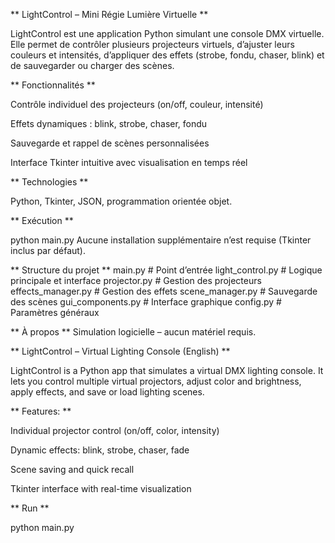 ** LightControl – Mini Régie Lumière Virtuelle **

LightControl est une application Python simulant une console DMX virtuelle.
Elle permet de contrôler plusieurs projecteurs virtuels, d’ajuster leurs couleurs et intensités, d’appliquer des effets (strobe, fondu, chaser, blink) et de sauvegarder ou charger des scènes.

** Fonctionnalités **

Contrôle individuel des projecteurs (on/off, couleur, intensité)

Effets dynamiques : blink, strobe, chaser, fondu

Sauvegarde et rappel de scènes personnalisées

Interface Tkinter intuitive avec visualisation en temps réel

** Technologies **

Python, Tkinter, JSON, programmation orientée objet.

** Exécution **

python main.py
Aucune installation supplémentaire n’est requise (Tkinter inclus par défaut).

** Structure du projet **
main.py             # Point d’entrée
light_control.py    # Logique principale et interface
projector.py        # Gestion des projecteurs
effects_manager.py  # Gestion des effets
scene_manager.py    # Sauvegarde des scènes
gui_components.py   # Interface graphique
config.py           # Paramètres généraux

** À propos **
Simulation logicielle – aucun matériel requis.

** LightControl – Virtual Lighting Console (English) **

LightControl is a Python app that simulates a virtual DMX lighting console.
It lets you control multiple virtual projectors, adjust color and brightness, apply effects, and save or load lighting scenes.

** Features: **

Individual projector control (on/off, color, intensity)

Dynamic effects: blink, strobe, chaser, fade

Scene saving and quick recall

Tkinter interface with real-time visualization

** Run **

python main.py

